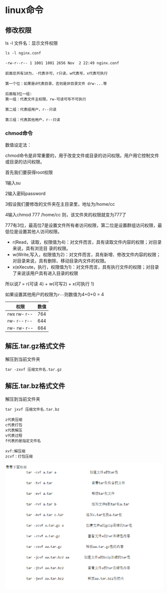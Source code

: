 # linux命令

## 修改权限

ls -l 文件名：显示文件权限

```
ls -l nginx.conf 

-rw-r--r-- 1 1001 1001 2656 Nov  2 22:49 nginx.conf

前面总共有10为，-代表许可，r只读，w代表写，x代表可执行

第一个位：如果是d代表目录，否则是非目录文件 drw-...等

后面每3位一组:
第一组：代表文件主权限，rw-可读可写不可执行

第二组：代表组用户，r--只读

第三组：代表其他用户，r--只读
```

### chmod命令

数值设定法：

chmod命令是非常重要的，用于改变文件或目录的访问权限。用户用它控制文件或目录的访问权限。

首先我们要获得root权限

1输入su

2输入密码password

3假设我们要修改的文件夹在主目录里，地址为/home/cc

4输入chmod 777 /home/cc 则，该文件夹的权限就变为777了

777有3位，最高位7是设置文件所有者访问权限，第二位是设置群组访问权限，最低位是设置其他人访问权限。

- r(Read，读取，权限值为4)：对文件而言，具有读取文件内容的权限；对目录来说，具有浏览目 录的权限。
- w(Write,写入，权限值为2)：对文件而言，具有新增、修改文件内容的权限；对目录来说，具有删除、移动目录内文件的权限。
- x(eXecute，执行，权限值为1)：对文件而言，具有执行文件的权限；对目录了来说该用户具有进入目录的权限

所以说7 = r(可读 4) + w(可写2) + x(可执行 1)

如果设置其他用户的权限为`r--`则数值为4+0+0 = 4

| 权限        | 数值 |
| ----------- | ---- |
| rwx rw- r-- | 764  |
| rw- r-- r-- | 644  |
| rw- rw- r-- | 664  |

## 解压.tar.gz格式文件

解压到当前文件夹

```
tar -zxvf 压缩文件名.tar.gz
```



## 解压.tar.bz格式文件

解压到当前文件夹

```
tar jxvf 压缩文件名.tar.bz

z代表压缩
c代表打包
x代表解压
v代表过程
f代表的是指定文件名

xvf:解压缩
zcvf：打包压缩
```

![文件压缩](../../前端图片/linux/文件压缩.png)


